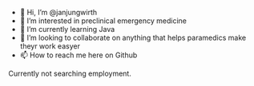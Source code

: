 - 👋 Hi, I’m @janjungwirth
- 👀 I’m interested in preclinical emergency medicine
- 🌱 I’m currently learning Java
- 💞️ I’m looking to collaborate on anything that helps paramedics make theyr work easyer
- 📫 How to reach me here on Github

Currently not searching employment. 
